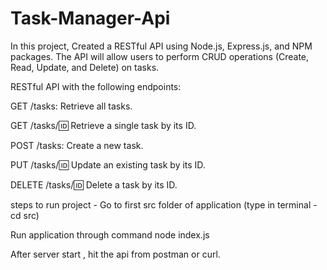# Task-Manager-Api
In this project, Created a RESTful API using Node.js, Express.js, and NPM packages. The API will allow users to perform CRUD operations (Create, Read, Update, and Delete) on tasks.

RESTful API with the following endpoints:

GET /tasks: Retrieve all tasks.

GET /tasks/:id: Retrieve a single task by its ID.

POST /tasks: Create a new task.

PUT /tasks/:id: Update an existing task by its ID.

DELETE /tasks/:id: Delete a task by its ID.


steps to run project - 
Go to first src folder of application (type in terminal - cd src) 

Run application through command node index.js

After server start , hit the api from postman or curl.
